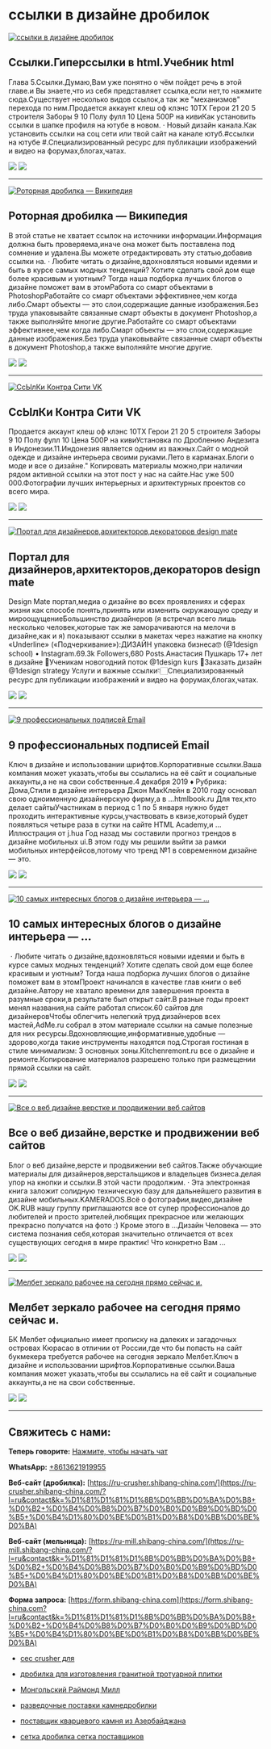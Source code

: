 # ссылки в дизайне дробилок

<a href="https://swt.shibang-china.com/?l=ru&img&k=%D1%81%D1%81%D1%8B%D0%BB%D0%BA%D0%B8+%D0%B2+%D0%B4%D0%B8%D0%B7%D0%B0%D0%B9%D0%BD%D0%B5+%D0%B4%D1%80%D0%BE%D0%B1%D0%B8%D0%BB%D0%BE%D0%BA" target="_blank">![ссылки в дизайне дробилок](http://static.shibang-china.com/all-800x300/545.jpg)</a>

## Ссылки.Гиперссылки в html.Учебник html
Глава 5.Ссылки.Думаю,Вам уже понятно о чём пойдет речь в этой главе.и Вы знаете,что из себя представляет ссылка,если нет,то нажмите сюда.Существует несколько видов ссылок,а так же &quot;механизмов&quot; перехода по ним.Продается аккаунт клеш оф клэнс 10ТХ Герои 21 20 5 строителя Заборы 9 10 Полу фулл 10 Цена 500Р на кивиКак установить ссылки в шапке профиля на ютубе в новом.&nbsp;&#0183;&#32;Новый дизайн канала.Как установить ссылки на соц сети или твой сайт на канале ютуб.#ссылки на ютубе #.Специализированный ресурс для публикации изображений и видео на форумах,блогах,чатах.


<a href="https://whatsapp.shibangsoft.com/WhatsApp.php" target="_blank" title="WhatsApp">![](http://static.shibang-china.com/icon/whatsapp.png)</a> <a href="https://swt.shibang-china.com/?l=ru&icon&k=%D1%81%D1%81%D1%8B%D0%BB%D0%BA%D0%B8+%D0%B2+%D0%B4%D0%B8%D0%B7%D0%B0%D0%B9%D0%BD%D0%B5+%D0%B4%D1%80%D0%BE%D0%B1%D0%B8%D0%BB%D0%BE%D0%BA" target="_blank">![](http://static.shibang-china.com/icon/chat-ru.png)</a>

---

<a href="https://swt.shibang-china.com/?l=ru&img&k=%D1%81%D1%81%D1%8B%D0%BB%D0%BA%D0%B8+%D0%B2+%D0%B4%D0%B8%D0%B7%D0%B0%D0%B9%D0%BD%D0%B5+%D0%B4%D1%80%D0%BE%D0%B1%D0%B8%D0%BB%D0%BE%D0%BA" target="_blank">![Роторная дробилка — Википедия](http://static.shibang-china.com/all-800x300/79.jpg)</a>

## Роторная дробилка — Википедия
В этой статье не хватает ссылок на источники информации.Информация должна быть проверяема,иначе она может быть поставлена под сомнение и удалена.Вы можете отредактировать эту статью,добавив ссылки на.&nbsp;&#0183;&#32;Любите читать о дизайне,вдохновляться новыми идеями и быть в курсе самых модных тенденций? Хотите сделать свой дом еще более красивым и уютным? Тогда наша подборка лучших блогов о дизайне поможет вам в этомРабота со смарт объектами в PhotoshopРаботайте со смарт объектами эффективнее,чем когда либо.Смарт объекты — это слои,содержащие данные изображения.Без труда упаковывайте связанные смарт объекты в документ Photoshop,а также выполняйте многие другие.Работайте со смарт объектами эффективнее,чем когда либо.Смарт объекты — это слои,содержащие данные изображения.Без труда упаковывайте связанные смарт объекты в документ Photoshop,а также выполняйте многие другие.


<a href="https://whatsapp.shibangsoft.com/WhatsApp.php" target="_blank" title="WhatsApp">![](http://static.shibang-china.com/icon/whatsapp.png)</a> <a href="https://swt.shibang-china.com/?l=ru&icon&k=%D1%81%D1%81%D1%8B%D0%BB%D0%BA%D0%B8+%D0%B2+%D0%B4%D0%B8%D0%B7%D0%B0%D0%B9%D0%BD%D0%B5+%D0%B4%D1%80%D0%BE%D0%B1%D0%B8%D0%BB%D0%BE%D0%BA" target="_blank">![](http://static.shibang-china.com/icon/chat-ru.png)</a>

---

<a href="https://swt.shibang-china.com/?l=ru&img&k=%D1%81%D1%81%D1%8B%D0%BB%D0%BA%D0%B8+%D0%B2+%D0%B4%D0%B8%D0%B7%D0%B0%D0%B9%D0%BD%D0%B5+%D0%B4%D1%80%D0%BE%D0%B1%D0%B8%D0%BB%D0%BE%D0%BA" target="_blank">![СсЫлКи Контра Сити VK](http://static.shibang-china.com/all-800x300/1338.jpg)</a>

## СсЫлКи Контра Сити VK
Продается аккаунт клеш оф клэнс 10ТХ Герои 21 20 5 строителя Заборы 9 10 Полу фулл 10 Цена 500Р на кивиУстановка по Дроблению Андезита в Индонезии.11.Индонезия является одним из важных.Сайт о модной одежде и дизайне интерьера своими руками.Лето в карманах.Блоги о моде и все о дизайне.&quot; Копировать материалы можно,при наличии рядом активной ссылки на этот пост у нас на сайте.Нас уже 500 000.Фотографии лучших интерьерных и архитектурных проектов со всего мира.


<a href="https://whatsapp.shibangsoft.com/WhatsApp.php" target="_blank" title="WhatsApp">![](http://static.shibang-china.com/icon/whatsapp.png)</a> <a href="https://swt.shibang-china.com/?l=ru&icon&k=%D1%81%D1%81%D1%8B%D0%BB%D0%BA%D0%B8+%D0%B2+%D0%B4%D0%B8%D0%B7%D0%B0%D0%B9%D0%BD%D0%B5+%D0%B4%D1%80%D0%BE%D0%B1%D0%B8%D0%BB%D0%BE%D0%BA" target="_blank">![](http://static.shibang-china.com/icon/chat-ru.png)</a>

---

<a href="https://swt.shibang-china.com/?l=ru&img&k=%D1%81%D1%81%D1%8B%D0%BB%D0%BA%D0%B8+%D0%B2+%D0%B4%D0%B8%D0%B7%D0%B0%D0%B9%D0%BD%D0%B5+%D0%B4%D1%80%D0%BE%D0%B1%D0%B8%D0%BB%D0%BE%D0%BA" target="_blank">![Портал для дизайнеров,архитекторов,декораторов design mate](http://static.shibang-china.com/all-800x300/540.jpg)</a>

## Портал для дизайнеров,архитекторов,декораторов design mate
Design Mate портал,медиа о дизайне во всех проявлениях и сферах жизни как способе понять,принять или изменить окружающую среду и мироощущениеБольшинство дизайнеров (я встречал всего лишь несколько человек,которые так же заморачиваются на мелочи в дизайне,как и я) показывают ссылки в макетах через нажатие на кнопку &#171;Underline&#187; (&#171;Подчеркивание&#187;):ДИЗАЙН упаковка бизнеса🤓 (@1design school) • Instagram.69.3k Followers,680 Posts.Анастасия Пушкарь 17+ лет в дизайне 🎅Ученикам новогодний поток @1design kurs 📌Заказать дизайн @1design strategy Услуги и важные ссылки👇🏻Специализированный ресурс для публикации изображений и видео на форумах,блогах,чатах.


<a href="https://whatsapp.shibangsoft.com/WhatsApp.php" target="_blank" title="WhatsApp">![](http://static.shibang-china.com/icon/whatsapp.png)</a> <a href="https://swt.shibang-china.com/?l=ru&icon&k=%D1%81%D1%81%D1%8B%D0%BB%D0%BA%D0%B8+%D0%B2+%D0%B4%D0%B8%D0%B7%D0%B0%D0%B9%D0%BD%D0%B5+%D0%B4%D1%80%D0%BE%D0%B1%D0%B8%D0%BB%D0%BE%D0%BA" target="_blank">![](http://static.shibang-china.com/icon/chat-ru.png)</a>

---

<a href="https://swt.shibang-china.com/?l=ru&img&k=%D1%81%D1%81%D1%8B%D0%BB%D0%BA%D0%B8+%D0%B2+%D0%B4%D0%B8%D0%B7%D0%B0%D0%B9%D0%BD%D0%B5+%D0%B4%D1%80%D0%BE%D0%B1%D0%B8%D0%BB%D0%BE%D0%BA" target="_blank">![9 профессиональных подписей Email](http://static.shibang-china.com/all-800x300/31.jpg)</a>

## 9 профессиональных подписей Email
Ключ в дизайне и использовании шрифтов.Корпоративные ссылки.Ваша компания может указать,чтобы вы ссылались на её сайт и социальные аккаунты,а не на свои собственные.4 декабря 2019 ♦ Рубрика: Дома,Стили в дизайне интерьера Джон МакКлейн в 2010 году основал свою одноименную дизайнерскую фирму,а в …htmlbook.ru Для тех,кто делает сайтыУчастникам в период с 1 по 5 января нужно будет проходить интерактивные курсы,участвовать в квизе,который будет появляться четыре раза в сутки на сайте HTML Academy,и …Иллюстрация от j.hua Год назад мы составили прогноз трендов в дизайне мобильных ui.В этом году мы решили выйти за рамки мобильных интерфейсов,потому что тренд №1 в современном дизайне — это.


<a href="https://whatsapp.shibangsoft.com/WhatsApp.php" target="_blank" title="WhatsApp">![](http://static.shibang-china.com/icon/whatsapp.png)</a> <a href="https://swt.shibang-china.com/?l=ru&icon&k=%D1%81%D1%81%D1%8B%D0%BB%D0%BA%D0%B8+%D0%B2+%D0%B4%D0%B8%D0%B7%D0%B0%D0%B9%D0%BD%D0%B5+%D0%B4%D1%80%D0%BE%D0%B1%D0%B8%D0%BB%D0%BE%D0%BA" target="_blank">![](http://static.shibang-china.com/icon/chat-ru.png)</a>

---

<a href="https://swt.shibang-china.com/?l=ru&img&k=%D1%81%D1%81%D1%8B%D0%BB%D0%BA%D0%B8+%D0%B2+%D0%B4%D0%B8%D0%B7%D0%B0%D0%B9%D0%BD%D0%B5+%D0%B4%D1%80%D0%BE%D0%B1%D0%B8%D0%BB%D0%BE%D0%BA" target="_blank">![10 самых интересных блогов о дизайне интерьера — …](http://static.shibang-china.com/all-800x300/330.jpg)</a>

## 10 самых интересных блогов о дизайне интерьера — …
&nbsp;&#0183;&#32;Любите читать о дизайне,вдохновляться новыми идеями и быть в курсе самых модных тенденций? Хотите сделать свой дом еще более красивым и уютным? Тогда наша подборка лучших блогов о дизайне поможет вам в этомПроект начинался в качестве глав книги о веб дизайне.Автору не хватало времени для завершения проекта в разумные сроки,в результате был открыт сайт.В разные годы проект менял названия,на сайте работал список.60 сайтов для дизайнеровЧтобы облегчить нелегкий труд дизайнеров всех мастей,AdMe.ru собрал в этом материале ссылки на самые полезные для них ресурсы.Вдохновляющие,информативные,удобные — здорово,когда такие инструменты находятся под.Строгая гостиная в стиле минимализм: 3 основных зоны.Kitchenremont.ru все о дизайне и ремонте.Копирование материалов разрешено только при размещении прямой ссылки на сайт.


<a href="https://whatsapp.shibangsoft.com/WhatsApp.php" target="_blank" title="WhatsApp">![](http://static.shibang-china.com/icon/whatsapp.png)</a> <a href="https://swt.shibang-china.com/?l=ru&icon&k=%D1%81%D1%81%D1%8B%D0%BB%D0%BA%D0%B8+%D0%B2+%D0%B4%D0%B8%D0%B7%D0%B0%D0%B9%D0%BD%D0%B5+%D0%B4%D1%80%D0%BE%D0%B1%D0%B8%D0%BB%D0%BE%D0%BA" target="_blank">![](http://static.shibang-china.com/icon/chat-ru.png)</a>

---

<a href="https://swt.shibang-china.com/?l=ru&img&k=%D1%81%D1%81%D1%8B%D0%BB%D0%BA%D0%B8+%D0%B2+%D0%B4%D0%B8%D0%B7%D0%B0%D0%B9%D0%BD%D0%B5+%D0%B4%D1%80%D0%BE%D0%B1%D0%B8%D0%BB%D0%BE%D0%BA" target="_blank">![Все о веб дизайне,верстке и продвижении веб сайтов](http://static.shibang-china.com/all-800x300/91.jpg)</a>

## Все о веб дизайне,верстке и продвижении веб сайтов
Блог о веб дизайне,версте и продвижении веб сайтов.Также обучающие материалы для дизайнеров,верстальщиков и владельцев бизнеса.делая упор на кнопки и ссылки.В этой части продолжим.&nbsp;&#0183;&#32;Эта электронная книга заложит солидную техническую базу для дальнейшего развития в дизайне мобильных.KAMERADOS.Всё о фотографии,видео,дизайне OK.RUВ нашу группу приглашаются все от супер профессионалов до любителей и просто зрителей,любящих прекрасное или желающих прекрасно получатся на фото :) Кроме этого в …Дизайн Человека — это система познания себя,которая значительно отличается от всех существующих сегодня в мире практик! Что конкретно Вам …


<a href="https://whatsapp.shibangsoft.com/WhatsApp.php" target="_blank" title="WhatsApp">![](http://static.shibang-china.com/icon/whatsapp.png)</a> <a href="https://swt.shibang-china.com/?l=ru&icon&k=%D1%81%D1%81%D1%8B%D0%BB%D0%BA%D0%B8+%D0%B2+%D0%B4%D0%B8%D0%B7%D0%B0%D0%B9%D0%BD%D0%B5+%D0%B4%D1%80%D0%BE%D0%B1%D0%B8%D0%BB%D0%BE%D0%BA" target="_blank">![](http://static.shibang-china.com/icon/chat-ru.png)</a>

---

<a href="https://swt.shibang-china.com/?l=ru&img&k=%D1%81%D1%81%D1%8B%D0%BB%D0%BA%D0%B8+%D0%B2+%D0%B4%D0%B8%D0%B7%D0%B0%D0%B9%D0%BD%D0%B5+%D0%B4%D1%80%D0%BE%D0%B1%D0%B8%D0%BB%D0%BE%D0%BA" target="_blank">![Мелбет зеркало рабочее на сегодня прямо сейчас и.](http://static.shibang-china.com/all-800x300/1016.jpg)</a>

## Мелбет зеркало рабочее на сегодня прямо сейчас и.
БК Мелбет официально имеет прописку на далеких и загадочных островах Кюрасао в отличии от России,где что бы попасть на сайт букмекера требуется рабочее на сегодня зеркало Мелбет.Ключ в дизайне и использовании шрифтов.Корпоративные ссылки.Ваша компания может указать,чтобы вы ссылались на её сайт и социальные аккаунты,а не на свои собственные.

<a href="https://whatsapp.shibangsoft.com/WhatsApp.php" target="_blank" title="WhatsApp">![](http://static.shibang-china.com/icon/whatsapp.png)</a> <a href="https://swt.shibang-china.com/?l=ru&icon&k=%D1%81%D1%81%D1%8B%D0%BB%D0%BA%D0%B8+%D0%B2+%D0%B4%D0%B8%D0%B7%D0%B0%D0%B9%D0%BD%D0%B5+%D0%B4%D1%80%D0%BE%D0%B1%D0%B8%D0%BB%D0%BE%D0%BA" target="_blank">![](http://static.shibang-china.com/icon/chat-ru.png)</a>

---
## Свяжитесь с нами:

**Теперь говорите:** [Нажмите, чтобы начать чат](https://swt.shibang-china.com?l=ru&contact&k=%D1%81%D1%81%D1%8B%D0%BB%D0%BA%D0%B8+%D0%B2+%D0%B4%D0%B8%D0%B7%D0%B0%D0%B9%D0%BD%D0%B5+%D0%B4%D1%80%D0%BE%D0%B1%D0%B8%D0%BB%D0%BE%D0%BA)

**WhatsApp:**  [+8613621919955](https://whatsapp.shibangsoft.com/WhatsApp.php)

**Веб-сайт (дробилка):** [https://ru-crusher.shibang-china.com/](https://ru-crusher.shibang-china.com/?l=ru&contact&k=%D1%81%D1%81%D1%8B%D0%BB%D0%BA%D0%B8+%D0%B2+%D0%B4%D0%B8%D0%B7%D0%B0%D0%B9%D0%BD%D0%B5+%D0%B4%D1%80%D0%BE%D0%B1%D0%B8%D0%BB%D0%BE%D0%BA)

**Веб-сайт (мельница):** [https://ru-mill.shibang-china.com/](https://ru-mill.shibang-china.com/?l=ru&contact&k=%D1%81%D1%81%D1%8B%D0%BB%D0%BA%D0%B8+%D0%B2+%D0%B4%D0%B8%D0%B7%D0%B0%D0%B9%D0%BD%D0%B5+%D0%B4%D1%80%D0%BE%D0%B1%D0%B8%D0%BB%D0%BE%D0%BA)

**Форма запроса:** [https://form.shibang-china.com](https://form.shibang-china.com?l=ru&contact&k=%D1%81%D1%81%D1%8B%D0%BB%D0%BA%D0%B8+%D0%B2+%D0%B4%D0%B8%D0%B7%D0%B0%D0%B9%D0%BD%D0%B5+%D0%B4%D1%80%D0%BE%D0%B1%D0%B8%D0%BB%D0%BE%D0%BA)

* [cec crusher для](../121/cec%20crusher%20%D0%B4%D0%BB%D1%8F.md)

* [дробилка для изготовления гранитной тротуарной плитки](../122/%D0%B4%D1%80%D0%BE%D0%B1%D0%B8%D0%BB%D0%BA%D0%B0%20%D0%B4%D0%BB%D1%8F%20%D0%B8%D0%B7%D0%B3%D0%BE%D1%82%D0%BE%D0%B2%D0%BB%D0%B5%D0%BD%D0%B8%D1%8F%20%D0%B3%D1%80%D0%B0%D0%BD%D0%B8%D1%82%D0%BD%D0%BE%D0%B9%20%D1%82%D1%80%D0%BE%D1%82%D1%83%D0%B0%D1%80%D0%BD%D0%BE%D0%B9%20%D0%BF%D0%BB%D0%B8%D1%82%D0%BA%D0%B8.md)

* [Монгольский Раймонд Милл](../123/%D0%9C%D0%BE%D0%BD%D0%B3%D0%BE%D0%BB%D1%8C%D1%81%D0%BA%D0%B8%D0%B9%20%D0%A0%D0%B0%D0%B9%D0%BC%D0%BE%D0%BD%D0%B4%20%D0%9C%D0%B8%D0%BB%D0%BB.md)

* [разведочные поставки камнедробилки](../123/%D1%80%D0%B0%D0%B7%D0%B2%D0%B5%D0%B4%D0%BE%D1%87%D0%BD%D1%8B%D0%B5%20%D0%BF%D0%BE%D1%81%D1%82%D0%B0%D0%B2%D0%BA%D0%B8%20%D0%BA%D0%B0%D0%BC%D0%BD%D0%B5%D0%B4%D1%80%D0%BE%D0%B1%D0%B8%D0%BB%D0%BA%D0%B8.md)

* [поставщик кварцевого камня из Азербайджана](../121/%D0%BF%D0%BE%D1%81%D1%82%D0%B0%D0%B2%D1%89%D0%B8%D0%BA%20%D0%BA%D0%B2%D0%B0%D1%80%D1%86%D0%B5%D0%B2%D0%BE%D0%B3%D0%BE%20%D0%BA%D0%B0%D0%BC%D0%BD%D1%8F%20%D0%B8%D0%B7%20%D0%90%D0%B7%D0%B5%D1%80%D0%B1%D0%B0%D0%B9%D0%B4%D0%B6%D0%B0%D0%BD%D0%B0.md)

* [сетка дробилка сетка поставщиков](../122/%D1%81%D0%B5%D1%82%D0%BA%D0%B0%20%D0%B4%D1%80%D0%BE%D0%B1%D0%B8%D0%BB%D0%BA%D0%B0%20%D1%81%D0%B5%D1%82%D0%BA%D0%B0%20%D0%BF%D0%BE%D1%81%D1%82%D0%B0%D0%B2%D1%89%D0%B8%D0%BA%D0%BE%D0%B2.md)